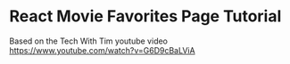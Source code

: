 # React Movie Favorites Page Tutorial

Based on the Tech With Tim youtube video https://www.youtube.com/watch?v=G6D9cBaLViA
